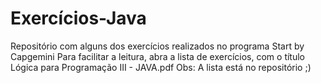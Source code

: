 # Exercícios-Java
Repositório com alguns dos exercícios realizados no programa Start by Capgemini
Para facilitar a leitura, abra a lista de exercícios, com o título Lógica para Programação III - JAVA.pdf
Obs: A lista está no repositório ;)
